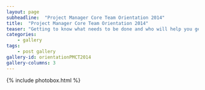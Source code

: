 ```yaml
---
layout: page
subheadline:  "Project Manager Core Team Orientation 2014"
title:  "Project Manager Core Team Orientation 2014"
teaser: "Getting to know what needs to be done and who will help you get through with them."
categories:
    - gallery
tags:
    - post gallery
gallery-id: orientationPMCT2014
gallery-columns: 3
---
```


{% include photobox.html %}
